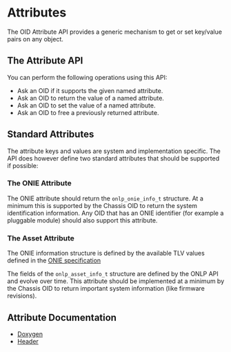 # Attributes

The OID Attribute API provides a generic mechanism to get or set key/value pairs on any object.

## The Attribute API

You can perform the following operations using this API:
* Ask an OID if it supports the given named attribute.
* Ask an OID to return the value of a named attribute.
* Ask an OID to set the value of a named attribute.
* Ask an OID to free a previously returned attribute.

## Standard Attributes

The attribute keys and values are system and implementation specific.
The API does however define two standard attributes that should be supported if possible:

### The ONIE Attribute
The ONIE attribute should return the ```onlp_onie_info_t``` structure.
At a minimum this is supported by the Chassis OID to return the system identification information.
Any OID that has an ONIE identifier (for example a pluggable module) should also support this attribute.

### The Asset Attribute
The ONIE information structure is defined by the available TLV values defined in the [ONIE specification](https://opencomputeproject.github.io/onie/design-spec/hw_requirements.html)

The fields of the ```onlp_asset_info_t``` structure are defined by the ONLP API and evolve over time.
This attribute should be implemented at a minimum by the Chassis OID to return important system information (like firmware revisions).

## Attribute Documentation
* [Doxygen](http://opencomputeproject.github.io/OpenNetworkLinux/onlp/doxygen/html/group__attributes.html)
* [Header](https://github.com/opencomputeproject/OpenNetworkLinux/blob/ONLPv2/packages/base/any/onlp/src/onlp/module/inc/onlp/attribute.h)

